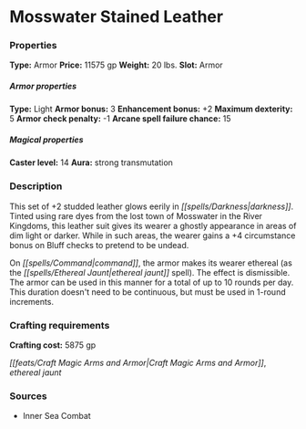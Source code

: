 ﻿---
Title: "Mosswater Stained Leather"
Type: "Armor"
Price: "11575 gp"
Weight: "20 lbs."
Slot: "Armor"
Armor properties Type: "Light"
Armor bonus: "3"
Enhancement bonus: "+2"
Maximum dexterity: "5"
Armor check penalty: "-1"
Arcane spell failure chance: "15"
Caster level: "14"
Aura: "strong transmutation"
Description: |
  "This set of _+2 studded leather_ glows eerily in darkness. Tinted using rare dyes from the lost town of Mosswater in the River Kingdoms, this leather suit gives its wearer a ghostly appearance in areas of dim light or darker. While in such areas, the wearer gains a +4 circumstance bonus on Bluff checks to pretend to be undead.
  On command, the armor makes its wearer ethereal (as the _ethereal jaunt_ spell). The effect is dismissible. The armor can be used in this manner for a total of up to 10 rounds per day. This duration doesn't need to be continuous, but must be used in 1-round increments."
Crafting cost: "5875 gp"
Sources: "['Inner Sea Combat']"
---

# Mosswater Stained Leather

### Properties

**Type:** Armor **Price:** 11575 gp **Weight:** 20 lbs. **Slot:** Armor

##### Armor properties

**Type:** Light **Armor bonus:** 3 **Enhancement bonus:** +2 **Maximum dexterity:** 5 **Armor check penalty:** -1 **Arcane spell failure chance:** 15

##### Magical properties

**Caster level:** 14 **Aura:** strong transmutation

### Description

This set of +2 studded leather glows eerily in _[[spells/Darkness|darkness]]_. Tinted using rare dyes from the lost town of Mosswater in the River Kingdoms, this leather suit gives its wearer a ghostly appearance in areas of dim light or darker. While in such areas, the wearer gains a +4 circumstance bonus on Bluff checks to pretend to be undead.

On _[[spells/Command|command]]_, the armor makes its wearer ethereal (as the _[[spells/Ethereal Jaunt|ethereal jaunt]]_ spell). The effect is dismissible. The armor can be used in this manner for a total of up to 10 rounds per day. This duration doesn't need to be continuous, but must be used in 1-round increments.

### Crafting requirements

**Crafting cost:** 5875 gp

_[[feats/Craft Magic Arms and Armor|Craft Magic Arms and Armor]]_, _ethereal jaunt_

### Sources

* Inner Sea Combat